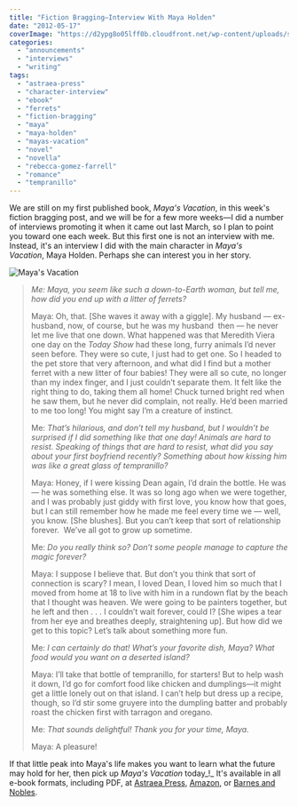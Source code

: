 ```yaml
---
title: "Fiction Bragging—Interview With Maya Holden"
date: "2012-05-17"
coverImage: "https://d2ypg8o05lff0b.cloudfront.net/wp-content/uploads/sites/3/2012/05/Mayas-Vacation-300-x-450.jpg"
categories:
  - "announcements"
  - "interviews"
  - "writing"
tags:
  - "astraea-press"
  - "character-interview"
  - "ebook"
  - "ferrets"
  - "fiction-bragging"
  - "maya"
  - "maya-holden"
  - "mayas-vacation"
  - "novel"
  - "novella"
  - "rebecca-gomez-farrell"
  - "romance"
  - "tempranillo"
---
```


We are still on my first published book, _Maya's Vacation_, in this week's fiction bragging post, and we will be for a few more weeks—I did a number of interviews promoting it when it came out last March, so I plan to point you toward one each week. But this first one is not an interview with me. Instead, it's an interview I did with the main character in _Maya's Vacation_, Maya Holden. Perhaps she can interest you in her story.

![Maya's Vacation](https://d2ypg8o05lff0b.cloudfront.net/wp-content/uploads/sites/3/2012/05/Mayas-Vacation-300-x-450.jpg)

> _Me: Maya, you seem like such a down-to-Earth woman, but tell me, how did you end up with a litter of ferrets?_
>
> Maya: Oh, that. \[She waves it away with a giggle\]. My husband — ex-husband, now, of course, but he was my husband  then — he never let me live that one down. What happened was that Meredith Viera one day on the _Today Show_ had these long, furry animals I’d never seen before. They were so cute, I just had to get one. So I headed to the pet store that very afternoon, and what did I find but a mother ferret with a new litter of four babies! They were all so cute, no longer than my index finger, and I just couldn’t separate them. It felt like the right thing to do, taking them all home! Chuck turned bright red when he saw them, but he never did complain, not really. He’d been married to me too long! You might say I’m a creature of instinct.
>
> <!--more-->
>
> Me: _That’s hilarious, and don’t tell my husband, but I wouldn’t be surprised if I did something like that one day! Animals are hard to resist. Speaking of things that are hard to resist, what did you say about your first boyfriend recently? Something about how kissing him was like a great glass of tempranillo?_
>
> Maya: Honey, if I were kissing Dean again, I’d drain the bottle. He was — he was something else. It was so long ago when we were together, and I was probably just giddy with first love, you know how that goes, but I can still remember how he made me feel every time we — well, you know. \[She blushes\]. But you can’t keep that sort of relationship forever.  We’ve all got to grow up sometime.
>
> Me: _Do you really think so? Don’t some people manage to capture the magic forever?_
>
> Maya: I suppose I believe that. But don’t you think that sort of connection is scary? I mean, I loved Dean, I loved him so much that I moved from home at 18 to live with him in a rundown flat by the beach that I thought was heaven. We were going to be painters together, but he left and then . . . I couldn’t wait forever, could I? \[She wipes a tear from her eye and breathes deeply, straightening up\]. But how did we get to this topic? Let’s talk about something more fun.
>
> Me: _I can certainly do that! What’s your favorite dish, Maya? What food would you want on a deserted island?_
>
> Maya: I’ll take that bottle of tempranillo, for starters! But to help wash it down, I’d go for comfort food like chicken and dumplings—it might get a little lonely out on that island. I can’t help but dress up a recipe, though, so I’d stir some gruyere into the dumpling batter and probably roast the chicken first with tarragon and oregano.
>
> Me: _That sounds delightful! Thank you for your time, Maya._
>
> Maya: A pleasure!

If that little peak into Maya's life makes you want to learn what the future may hold for her, then pick up _Maya's Vacation_ today_!_ It's available in all e-book formats, including PDF, at [Astraea Press,](http://www.astraeapress.com/#ecwid:category=662245&mode=product&product=3028832) [Amazon,](http://www.amazon.com/Mayas-Vacation-ebook/dp/B004UB1REI/ref=sr_1_1?ie=UTF8&qid=1302887098&sr=8-1http://www.astraeapress.com/) or [Barnes and Nobles](http://productsearch.barnesandnoble.com/search/results.aspx?store=EBOOK&WRD=maya%27s+vacation&box=maya%27s%20vacation&pos=-1&ugrp=2).
